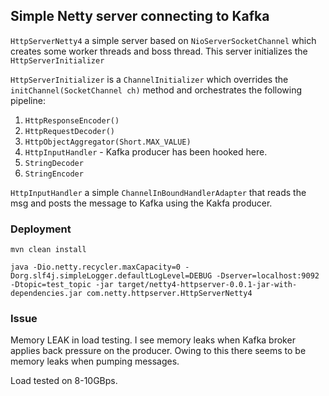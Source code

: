 
## Simple Netty server connecting to Kafka


`HttpServerNetty4` a simple server based on `NioServerSocketChannel` which creates some worker threads and boss thread. This server initializes the `HttpServerInitializer` 

`HttpServerInitializer` is a `ChannelInitializer` which overrides the `initChannel(SocketChannel ch)` method and orchestrates the following pipeline:

1. `HttpResponseEncoder()`
2. `HttpRequestDecoder()`
3. `HttpObjectAggregator(Short.MAX_VALUE)`
4. `HttpInputHandler` - Kafka producer has been hooked here.
5. `StringDecoder`
6. `StringEncoder`


`HttpInputHandler` a simple `ChannelInBoundHandlerAdapter` that reads the msg and posts the message to Kafka using the Kakfa producer.


### Deployment


```
mvn clean install
```
``` 
java -Dio.netty.recycler.maxCapacity=0 -Dorg.slf4j.simpleLogger.defaultLogLevel=DEBUG -Dserver=localhost:9092 -Dtopic=test_topic -jar target/netty4-httpserver-0.0.1-jar-with-dependencies.jar com.netty.httpserver.HttpServerNetty4
```

### Issue
Memory LEAK in load testing. I see memory leaks when Kafka broker applies back pressure on the producer. Owing to this there seems to be memory leaks when pumping messages. 

Load tested on 8-10GBps. 

